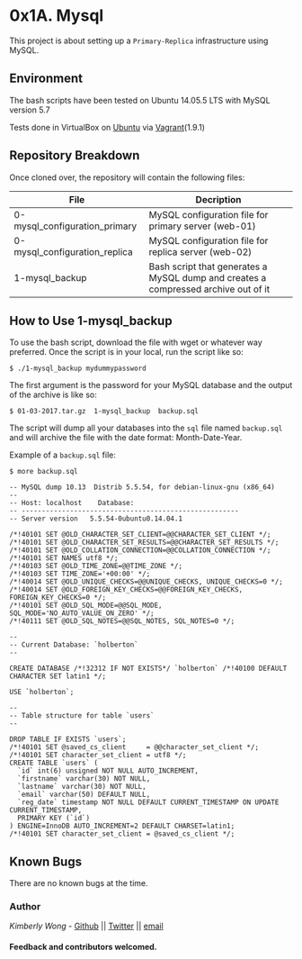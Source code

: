
# 0x1A. Mysql

This project is about setting up a `Primary-Replica` infrastructure using MySQL.

## Environment
The bash scripts have been tested on Ubuntu 14.05.5 LTS with MySQL version 5.7

Tests done in VirtualBox on [Ubuntu](https://atlas.hashicorp.com/ubuntu/boxes/trusty64) via [Vagrant](https://www.vagrantup.com/)(1.9.1)

## Repository Breakdown
Once cloned over, the repository will contain the following files:

|   **File**    |  **Decription**                       |
|---------------|---------------------------------------|
| 0-mysql_configuration_primary   | MySQL configuration file for primary server (web-01)           |
| 0\-mysql_configuration_replica      | MySQL configuration file for replica server (web-02)         |
| 1\-mysql_backup     | Bash script that generates a MySQL dump and creates a compressed archive out of it             |


## How to Use 1-mysql_backup
To use the bash script, download the file with wget or whatever way preferred.
Once the script is in your local, run the script like so:
```
$ ./1-mysql_backup mydummypassword
```
The first argument is the password for your MySQL database and the output of the archive is like so:

```
$ 01-03-2017.tar.gz  1-mysql_backup  backup.sql
```

The script will dump all your databases into the `sql` file named `backup.sql` and will archive the file with the date format: Month-Date-Year.

Example of a `backup.sql` file:

```
$ more backup.sql

-- MySQL dump 10.13  Distrib 5.5.54, for debian-linux-gnu (x86_64)
--
-- Host: localhost    Database:
-- ------------------------------------------------------
-- Server version   5.5.54-0ubuntu0.14.04.1

/*!40101 SET @OLD_CHARACTER_SET_CLIENT=@@CHARACTER_SET_CLIENT */;
/*!40101 SET @OLD_CHARACTER_SET_RESULTS=@@CHARACTER_SET_RESULTS */;
/*!40101 SET @OLD_COLLATION_CONNECTION=@@COLLATION_CONNECTION */;
/*!40101 SET NAMES utf8 */;
/*!40103 SET @OLD_TIME_ZONE=@@TIME_ZONE */;
/*!40103 SET TIME_ZONE='+00:00' */;
/*!40014 SET @OLD_UNIQUE_CHECKS=@@UNIQUE_CHECKS, UNIQUE_CHECKS=0 */;
/*!40014 SET @OLD_FOREIGN_KEY_CHECKS=@@FOREIGN_KEY_CHECKS, FOREIGN_KEY_CHECKS=0 */;
/*!40101 SET @OLD_SQL_MODE=@@SQL_MODE, SQL_MODE='NO_AUTO_VALUE_ON_ZERO' */;
/*!40111 SET @OLD_SQL_NOTES=@@SQL_NOTES, SQL_NOTES=0 */;

--
-- Current Database: `holberton`
--

CREATE DATABASE /*!32312 IF NOT EXISTS*/ `holberton` /*!40100 DEFAULT CHARACTER SET latin1 */;

USE `holberton`;

--
-- Table structure for table `users`
--

DROP TABLE IF EXISTS `users`;
/*!40101 SET @saved_cs_client     = @@character_set_client */;
/*!40101 SET character_set_client = utf8 */;
CREATE TABLE `users` (
  `id` int(6) unsigned NOT NULL AUTO_INCREMENT,
  `firstname` varchar(30) NOT NULL,
  `lastname` varchar(30) NOT NULL,
  `email` varchar(50) DEFAULT NULL,
  `reg_date` timestamp NOT NULL DEFAULT CURRENT_TIMESTAMP ON UPDATE CURRENT_TIMESTAMP,
  PRIMARY KEY (`id`)
) ENGINE=InnoDB AUTO_INCREMENT=2 DEFAULT CHARSET=latin1;
/*!40101 SET character_set_client = @saved_cs_client */;
```

## Known Bugs
There are no known bugs at the time.

### Author
*Kimberly Wong* - [Github](https://github.com/kjowong) || [Twitter](https://twitter.com/kjowong) || [email](kimberly.wong@holbertonschool.com)


#### Feedback and contributors welcomed.
